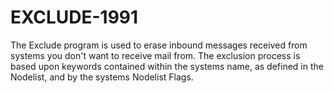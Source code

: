 # EXCLUDE-1991
The Exclude program is used to  erase inbound  messages received from   systems  you don't  want to  receive mail  from. The  exclusion process   is based upon keywords contained within the systems name, as defined in   the Nodelist, and by the systems Nodelist Flags.

